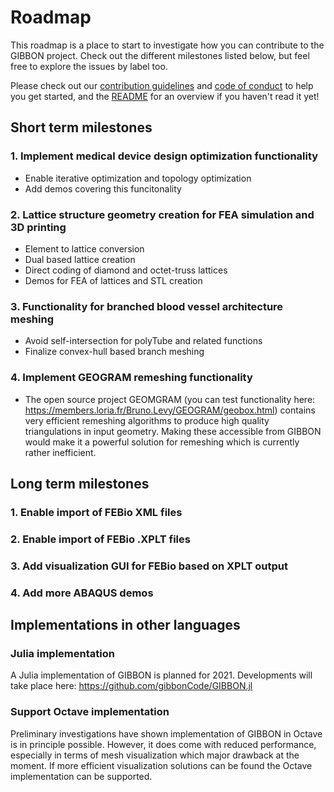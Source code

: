 # Roadmap

This roadmap is a place to start to investigate how you can contribute to the GIBBON project. Check out the different milestones listed below, but feel free to explore the issues by label too.

Please check out our [contribution guidelines](https://github.com/gibbonCode/GIBBON/blob/master/CONTRIBUTING.md) and [code of conduct](https://github.com/gibbonCode/GIBBON/blob/master/CODE_OF_CONDUCT.md) to help you get started, and the [README](https://github.com/gibbonCode/GIBBON/blob/master/README.md) for an overview if you haven't read it yet!

## Short term milestones

### 1. Implement medical device design optimization functionality
* Enable iterative optimization and topology optimization 
* Add demos covering this funcitonality

### 2. Lattice structure geometry creation for FEA simulation and 3D printing
* Element to lattice conversion
* Dual based lattice creation
* Direct coding of diamond and octet-truss lattices
* Demos for FEA of lattices and STL creation

### 3. Functionality for branched blood vessel architecture meshing
* Avoid self-intersection for polyTube and related functions
* Finalize convex-hull based branch meshing

### 4. Implement GEOGRAM remeshing functionality
* The open source project GEOMGRAM (you can test functionality here: https://members.loria.fr/Bruno.Levy/GEOGRAM/geobox.html) contains very efficient remeshing algorithms to produce high quality triangulations in input geometry. Making these accessible from GIBBON would make it a powerful solution for remeshing which is currently rather inefficient.

## Long term milestones

### 1. Enable import of FEBio XML files

### 2. Enable import of FEBio .XPLT files

### 3. Add visualization GUI for FEBio based on XPLT output

### 4. Add more ABAQUS demos

## Implementations in other languages

### Julia implementation
A Julia implementation of GIBBON is planned for 2021. Developments will take place here: https://github.com/gibbonCode/GIBBON.jl

### Support Octave implementation
Preliminary investigations have shown implementation of GIBBON in Octave is in principle possible. However, it does come with reduced performance, especially in terms of mesh visualization which major drawback at the moment. If more efficient visualization solutions can be found the Octave implementation can be supported.
